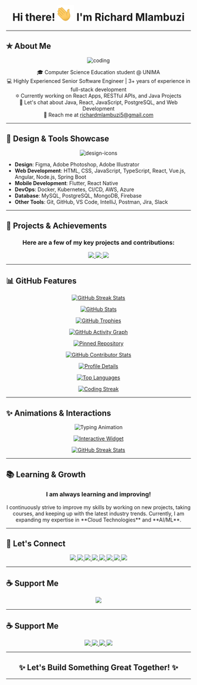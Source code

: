 <h1 align="center">Hi there! <img width="45" src="waving_hand.gif" alt="hand" /> I'm Richard Mlambuzi</h1>

---

## ✯ About Me

<p align="center"><img  alt="coding" width="400" src="https://static.wixstatic.com/media/b313a9_89ebec0c5f384c65a9551f0c1ec18ca9~mv2.gif">  </p>

<p align="center">
  🎓 Computer Science Education student @ UNIMA<br>
  💻 Highly Experienced Senior Software Engineer | 3+ years of experience in full-stack development <br>
  🔯 Currently working on React Apps, RESTful APIs, and Java Projects <br>
  💬 Let's chat about Java, React, JavaScript, PostgreSQL, and Web Development <br>
  📧 Reach me at <a href="mailto:richardmlambuzi5@gmail.com">richardmlambuzi5@gmail.com</a>
</p>

---

## 🌈 Design & Tools Showcase

<p align="center">
  <img src="https://skillicons.dev/icons?i=figma,photoshop,illustrator,html,css,js,ts,react,vue,angular,nodejs,python,java,spring,aws,azure,git,docker,vscode,github" alt="design-icons" title="Design and development tools" />
</p>

- **Design**: Figma, Adobe Photoshop, Adobe Illustrator  
- **Web Development**: HTML, CSS, JavaScript, TypeScript, React, Vue.js, Angular, Node.js, Spring Boot  
- **Mobile Development**: Flutter, React Native  
- **DevOps**: Docker, Kubernetes, CI/CD, AWS, Azure  
- **Database**: MySQL, PostgreSQL, MongoDB, Firebase  
- **Other Tools**: Git, GitHub, VS Code, IntelliJ, Postman, Jira, Slack

---
## 🚀 Projects & Achievements

<h3 align="center">Here are a few of my key projects and contributions:</h3>

<p align="center">
  <a href="https://github.com/RichardMulambuzi/FarmConnect">
    <img src="https://img.shields.io/badge/FarmConnect-App-blue?style=for-the-badge&logo=android&logoColor=white" />
  </a>
  <a href="https://github.com/RichardMulambuzi/awesome-projects">
    <img src="https://img.shields.io/badge/Awesome%20Projects-GitHub-3E8E41?style=for-the-badge&logo=github&logoColor=white" />
  </a>
  <a href="https://github.com/RichardMulambuzi/illovo-job-listing">
    <img src="https://img.shields.io/badge/Illovo%20Job%20Listing-Platform-green?style=for-the-badge&logo=github&logoColor=white" />
  </a>
</p>

---

## 📊 GitHub Features

<p align="center">
  <a href="https://github-readme-streak-stats.herokuapp.com?user=RichardMulambuzi&theme=tokyonight_duo">
    <img src="https://github-readme-streak-stats.herokuapp.com?user=RichardMulambuzi&theme=tokyonight_duo" alt="GitHub Streak Stats" />
  </a>
</p>

<p align="center">
  <a href="https://github-readme-stats.vercel.app/api?username=RichardMulambuzi&count_private=true&show_icons=true&theme=nightowl&include_all_commits=true&langs_count=10">
    <img src="https://github-readme-stats.vercel.app/api?username=RichardMulambuzi&count_private=true&show_icons=true&theme=nightowl&include_all_commits=true&langs_count=10" alt="GitHub Stats" />
  </a>
</p>

<p align="center">
  <a href="https://github-profile-trophy.vercel.app/?username=RichardMulambuzi&theme=gruvbox">
    <img src="https://github-profile-trophy.vercel.app/?username=RichardMulambuzi&theme=gruvbox" alt="GitHub Trophies" />
  </a>
</p>

<p align="center">
  <a href="https://github.com/RichardMulambuzi">
    <img src="https://activity-graph.herokuapp.com/graph?username=RichardMulambuzi&theme=react-dark&hide_border=true" alt="GitHub Activity Graph" />
  </a>
</p>

<p align="center">
  <a href="https://github.com/RichardMulambuzi/awesome-projects">
    <img src="https://github-readme-stats.vercel.app/api/pin/?username=RichardMulambuzi&repo=awesome-projects&theme=nightowl" alt="Pinned Repository" />
  </a>
</p>

<p align="center">
  <a href="https://github.com/RichardMulambuzi">
    <img src="https://github-contributor-stats.vercel.app/api?username=RichardMulambuzi&theme=dark" alt="GitHub Contributor Stats" />
  </a>
</p>

<p align="center">
  <a href="https://github-profile-summary-cards.vercel.app/api/cards/profile-details?username=RichardMulambuzi&theme=github_dark">
    <img src="https://github-profile-summary-cards.vercel.app/api/cards/profile-details?username=RichardMulambuzi&theme=github_dark" alt="Profile Details" />
  </a>
</p>

<p align="center">
  <a href="https://github-readme-stats.vercel.app/api/top-langs/?username=RichardMulambuzi&layout=compact&theme=nightowl">
    <img src="https://github-readme-stats.vercel.app/api/top-langs/?username=RichardMulambuzi&layout=compact&theme=nightowl" alt="Top Languages" />
  </a>
</p>

<p align="center">
  <a href="https://git.io/streak-stats">
    <img src="https://streak-stats.demolab.com?user=RichardMulambuzi&theme=nightowl" alt="Coding Streak" />
  </a>
</p>

---

## ✨ Animations & Interactions

<p align="center">
  <!-- Typing Animation -->
  <img src="https://readme-typing-svg.herokuapp.com?font=Fira+Code&size=24&pause=1000&color=blue&center=true&vCenter=true&width=435&lines=Hi+there!+%F0%9F%91%8B;I'm+a+Full-Stack+Developer!;Let's+Build+Something+Great!" alt="Typing Animation" />
</p>

<p align="center">
  <!-- Interactive Widget -->
  <a href="https://github.com/RichardMulambuzi">
    <img src="https://github.com/RichardMulambuzi/github-widget/blob/main/interactive_widget.gif" alt="Interactive Widget" />
  </a>
</p>

<!-- Add Hover Animation on GitHub Stats -->
<p align="center">
  <a href="https://github-readme-streak-stats.herokuapp.com?user=RichardMulambuzi&theme=tokyonight_duo">
    <img src="https://github-readme-streak-stats.herokuapp.com?user=RichardMulambuzi&theme=tokyonight_duo" alt="GitHub Streak Stats" title="Check out my GitHub streak" />
  </a>
</p>

---
## 📚 Learning & Growth

<h3 align="center">I am always learning and improving!</h3>

<p align="center">
  I continuously strive to improve my skills by working on new projects, taking courses, and keeping up with the latest industry trends. Currently, I am expanding my expertise in **Cloud Technologies** and **AI/ML**.
</p>

---


## 🤝 Let's Connect

<p align="center">
  <a href="https://wa.me/265991673436" target="_blank">
    <img src="https://img.shields.io/badge/-WhatsApp-14a800?style=for-the-badge&logo=whatsapp&logoColor=white" />
  </a>
  <a href="https://www.linkedin.com/in/richard-mlambuzi-501bb4229" target="_blank">
    <img src="https://img.shields.io/badge/-LinkedIn-0A66C2?style=for-the-badge&logo=linkedin&logoColor=white"/>
  </a>
  <a href="https://www.instagram.com/thats.richie_/profilecard" target="_blank">
    <img src="https://img.shields.io/badge/-Instagram-E4405F?style=for-the-badge&logo=instagram&logoColor=white"/>
  </a>
  <a href="https://www.facebook.com/richardmlambuzi" target="_blank">
    <img src="https://img.shields.io/badge/-Facebook-1877F2?style=for-the-badge&logo=facebook&logoColor=white"/>
  </a>
  <a href="https://snapchat.com/t/jtSa78C8" target="_blank">
    <img src="https://img.shields.io/badge/-Snapchat-FFFC00?style=for-the-badge&logo=snapchat&logoColor=black"/>
  </a>
  <a href="https://www.tiktok.com/@soundmind26?_t=8sFLGsrtU50&_r=1" target="_blank">
    <img src="https://img.shields.io/badge/-TikTok-000000?style=for-the-badge&logo=tiktok&logoColor=white"/>
  </a>
  <a href="https://youtube.com/@simpsoft265?feature=shared" target="_blank">
    <img src="https://img.shields.io/badge/-YouTube-FF0000?style=for-the-badge&logo=youtube&logoColor=white"/>
  </a>
  <a href="https://x.com/simp_soft" target="_blank">
    <img src="https://img.shields.io/badge/-X-1DA1F2?style=for-the-badge&logo=x&logoColor=white"/>
  </a>
</p>

---

## ☕ Support Me

<p align="center">
  <a href="https://www.paypal.com/donate?business=richardmlambuzi5%40gmail.com" target="_blank">
    <img src="https://img.shields.io/badge/Buy%20Me%20a%20Coffee-PayPal-yellow?style=for-the-badge&logo=paypal&logoColor=white" />
  </a>
</p>

---
## ☕ Support Me

<p align="center">
  <!-- PayPal -->
  <a href="https://www.paypal.com/donate?business=richardmlambuzi5%40gmail.com" target="_blank">
    <img src="https://img.shields.io/badge/Buy%20Me%20a%20Coffee-PayPal-yellow?style=for-the-badge&logo=paypal&logoColor=white" />
  </a>

  <!-- Airtel Money -->
  <a href="YOUR_AIRTEL_MONEY_LINK_HERE" target="_blank">
    <img src="https://img.shields.io/badge/Airtel%20Money-Airtel%20Malawi-blue?style=for-the-badge&logo=data:image/png;base64,iVBORw0KGg..." />
  </a>

  <!-- MPAMBA -->
  <a href="YOUR_MPAMBA_LINK_HERE" target="_blank">
    <img src="https://img.shields.io/badge/MPAMBA-Telekom%20Networks%20Malawi-orange?style=for-the-badge&logo=data:image/png;base64,iVBORw0KGg..." />
  </a>

  <!-- National Bank of Malawi -->
  <a href="YOUR_NBM_LINK_HERE" target="_blank">
    <img src="https://img.shields.io/badge/National%20Bank%20of%20Malawi-NBM-green?style=for-the-badge&logo=data:image/png;base64,iVBORw0KGg..." />
  </a>
</p>

---

<h2 align="center">✨ Let's Build Something Great Together! ✨</h2>

---
